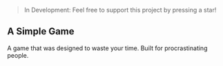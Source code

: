> In Development: Feel free to support this project by pressing a star!

## A Simple Game

A game that was designed to waste your time. Built for procrastinating people.
